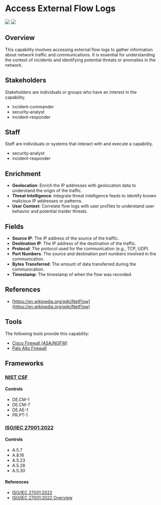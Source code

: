 # Access External Flow Logs
![](https://img.shields.io/badge/Phase-Preparation_%28P0001%29-blue)&nbsp;![](https://img.shields.io/badge/Category-Network-blue)
## Overview
This capability involves accessing external flow logs to gather information about network traffic and communications. It is essential for understanding the context of incidents and identifying potential threats or anomalies in the network.

## Stakeholders
Stakeholders are individuals or groups who have an interest in the capability.

- incident-commander
- security-analyst
- incident-responder

## Staff
Staff are individuals or systems that interact with and execute a capability.

- security-analyst
- incident-responder

## Enrichment

- **Geolocation**: Enrich the IP addresses with geolocation data to understand the origin of the traffic.
- **Threat Intelligence**: Integrate threat intelligence feeds to identify known malicious IP addresses or patterns.
- **User Context**: Correlate flow logs with user profiles to understand user behavior and potential insider threats.

## Fields

- **Source IP**: The IP address of the source of the traffic.
- **Destination IP**: The IP address of the destination of the traffic.
- **Protocol**: The protocol used for the communication (e.g., TCP, UDP).
- **Port Numbers**: The source and destination port numbers involved in the communication.
- **Bytes Transferred**: The amount of data transferred during the communication.
- **Timestamp**: The timestamp of when the flow was recorded.

## References

- [https://en.wikipedia.org/wiki/NetFlow](https://en.wikipedia.org/wiki/NetFlow)
## Tools
The following tools provide this capability:

- [Cisco Firewall (ASA/NGFW)](../tool/cisco-fw/C1101.md)
- [Palo Alto Firewall](../tool/palo-alto-fw/C1101.md)

## Frameworks
### [NIST CSF](../frameworks/F0003.md)

#### Controls

- DE.CM-1 
- DE.CM-7 
- DE.AE-1 
- PR.PT-1 

### [ISO/IEC 27001:2022](../frameworks/F0002.md)

#### Controls

- A.5.7 
- A.8.16 
- A.5.23 
- A.5.28 
- A.5.30 

#### References

- [ISO/IEC 27001:2022](https://www.iso.org/standard/82875.html)
- [ISO/IEC 27001:2022 Overview](https://www.iso.org/isoiec-27001-information-security.html)